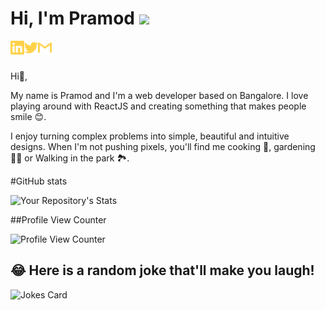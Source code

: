 # Hi, I'm Pramod <img src="https://media.giphy.com/media/hvRJCLFzcasrR4ia7z/giphy.gif" width="25px">

[<img align="left" alt="tassiaaccioly | LinkedIn" width="22px" src="./linkedin.svg" />][linkedin]
[<img align="left" alt="itsmetherogue | Twitter" width="22px" src="./twitter.svg" />][twitter]
[<img align="left" alt="tassia.accioly | Gmail" width="22px" src="./gmail.svg" />][gmail]

<br>
<br>

Hi👋, 

My name is Pramod and I'm a web developer based on Bangalore.
I love playing around with ReactJS  and creating something that makes people smile 😊. 

I enjoy turning complex problems into simple, beautiful and intuitive designs. When I'm not pushing pixels, you'll find me cooking 🍳, gardening 🧑‍🌾 or Walking in the park 🏞️.

<!---
pramod8095/pramod8095 is a ✨ special ✨ repository because its `README.md` (this file) appears on your GitHub profile.
You can click the Preview link to take a look at your changes.
--->
#GitHub stats

![Your Repository's Stats](https://github-readme-stats.vercel.app/api?username=pramod8095&show_icons=true)

##Profile View Counter

![Profile View Counter](https://komarev.com/ghpvc/?username=pramod8095)


## 😂 Here is a random joke that'll make you laugh!
![Jokes Card](https://readme-jokes.vercel.app/api)


[linkedin]: https://www.linkedin.com/in/pramod-k-300bb5a2/
[twitter]: https://www.twitter.com/kpramod8095/
[gmail]: mailto:kpramod8095@gmail.com
